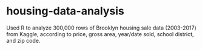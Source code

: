 # housing-data-analysis
Used R to analyze 300,000 rows of Brooklyn housing sale data (2003-2017) from Kaggle, according to price, gross area, year/date sold, school district, and zip code.
